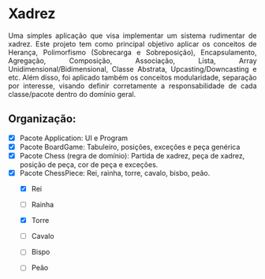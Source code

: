 # Xadrez
<p align="justify">Uma simples aplicação que visa implementar um sistema rudimentar de xadrez. Este projeto tem como principal objetivo aplicar os conceitos de Herança, Polimorfismo (Sobrecarga e Sobreposição), Encapsulamento, Agregação, Composição, Associação, Lista, Array Unidimensional/Bidimensional, Classe Abstrata, Upcasting/Downcasting e etc. Além disso, foi aplicado também os conceitos modularidade, separação por interesse, visando definir corretamente a responsabilidade de cada classe/pacote dentro do domínio geral.</p>
<h2>Organização: </h2>

- [X] Pacote Application: UI e Program
- [X] Pacote BoardGame: Tabuleiro, posições, exceções e peça genérica 
- [X] Pacote Chess (regra de domínio): Partida de xadrez, peça de xadrez, posição de peça, cor de peça e exceções.
- [X] Pacote ChessPiece: Rei, rainha, torre, cavalo, bisbo, peão.
  - [x] Rei
  - [ ] Rainha
  - [x] Torre
  - [ ] Cavalo
  - [ ] Bispo
  - [ ] Peão
  
